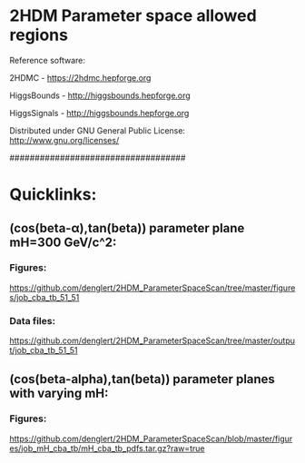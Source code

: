 # 2HDM Parameter space allowed regions

Reference software:

2HDMC - https://2hdmc.hepforge.org

HiggsBounds - http://higgsbounds.hepforge.org

HiggsSignals - http://higgsbounds.hepforge.org

Distributed under GNU General Public License: http://www.gnu.org/licenses/

###################################

# Quicklinks:

## (cos(beta-&alpha;),tan(beta)) parameter plane mH=300 GeV/c^2:
 
### Figures:
https://github.com/denglert/2HDM_ParameterSpaceScan/tree/master/figures/job_cba_tb_51_51

### Data files:
https://github.com/denglert/2HDM_ParameterSpaceScan/tree/master/output/job_cba_tb_51_51

## (cos(beta-alpha),tan(beta)) parameter planes with varying mH:

### Figures:
https://github.com/denglert/2HDM_ParameterSpaceScan/blob/master/figures/job_mH_cba_tb/mH_cba_tb_pdfs.tar.gz?raw=true
